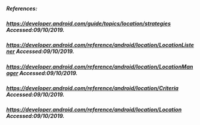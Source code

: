 ##### References:

##### https://developer.android.com/guide/topics/location/strategies Accessed:09/10/2019.
##### https://developer.android.com/reference/android/location/LocationListener Accessed:09/10/2019.
##### https://developer.android.com/reference/android/location/LocationManager Accessed:09/10/2019.
##### https://developer.android.com/reference/android/location/Criteria Accessed:09/10/2019.
##### https://developer.android.com/reference/android/location/Location Accessed:09/10/2019.
